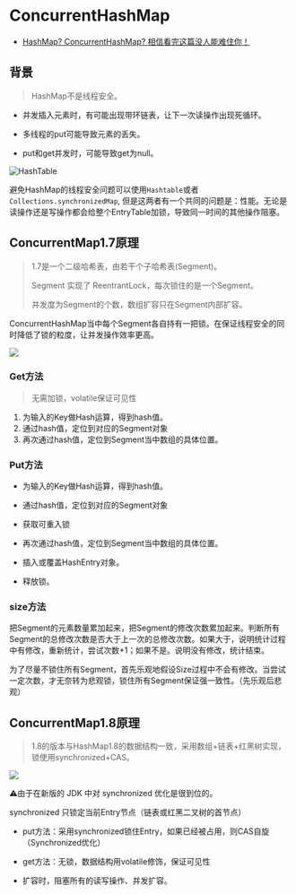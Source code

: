 # ConcurrentHashMap

- [HashMap? ConcurrentHashMap? 相信看完这篇没人能难住你！](https://crossoverjie.top/2018/07/23/java-senior/ConcurrentHashMap/)

## 背景

> HashMap不是线程安全。

- 并发插入元素时，有可能出现带环链表，让下一次读操作出现死循环。
- 多线程的put可能导致元素的丢失。

- put和get并发时，可能导致get为null。

![HashTable](https://cdn.jsdelivr.net/gh/mouweng/FigureBed/img/202204121838127.jpg)

避免HashMap的线程安全问题可以使用`Hashtable`或者`Collections.synchronizedMap`, 但是这两者有一个共同的问题是：性能。无论是读操作还是写操作都会给整个EntryTable加锁，导致同一时间的其他操作阻塞。

## ConcurrentMap1.7原理

> 1.7是一个二级哈希表，由若干个子哈希表(Segment)。 
>
> Segment 实现了 ReentrantLock，每次锁住的是一个Segment。
>
>  并发度为Segment的个数，数组扩容只在Segment内部扩容。

ConcurrentHashMap当中每个Segment各自持有一把锁。在保证线程安全的同时降低了锁的粒度，让并发操作效率更高。

![](https://cdn.jsdelivr.net/gh/mouweng/FigureBed/img/202204121850655.jpg)

### Get方法

> 无需加锁，volatile保证可见性

1. 为输入的Key做Hash运算，得到hash值。
2. 通过hash值，定位到对应的Segment对象
3. 再次通过hash值，定位到Segment当中数组的具体位置。

### Put方法

- 为输入的Key做Hash运算，得到hash值。

- 通过hash值，定位到对应的Segment对象
- 获取可重入锁
- 再次通过hash值，定位到Segment当中数组的具体位置。
- 插入或覆盖HashEntry对象。
- 释放锁。

### size方法

把Segment的元素数量累加起来，把Segment的修改次数累加起来。判断所有Segment的总修改次数是否大于上一次的总修改次数。如果大于，说明统计过程中有修改，重新统计，尝试次数+1；如果不是。说明没有修改，统计结束。

为了尽量不锁住所有Segment，首先乐观地假设Size过程中不会有修改。当尝试一定次数，才无奈转为悲观锁，锁住所有Segment保证强一致性。（先乐观后悲观）

## ConcurrentMap1.8原理

>  1.8的版本与HashMap1.8的数据结构一致，采用数组+链表+红黑树实现，锁使用synchronized+CAS。

![](https://cdn.jsdelivr.net/gh/mouweng/FigureBed/img/202204121844829.jpg)

⚠️由于在新版的 JDK 中对 synchronized 优化是很到位的。

synchronized 只锁定当前Entry节点（链表或红黑二叉树的首节点）

- put方法：采用synchronized锁住Entry，如果已经被占用，则CAS自旋（Synchronized优化）
- get方法：无锁，数据结构用volatile修饰，保证可见性

- 扩容时，阻塞所有的读写操作、并发扩容。